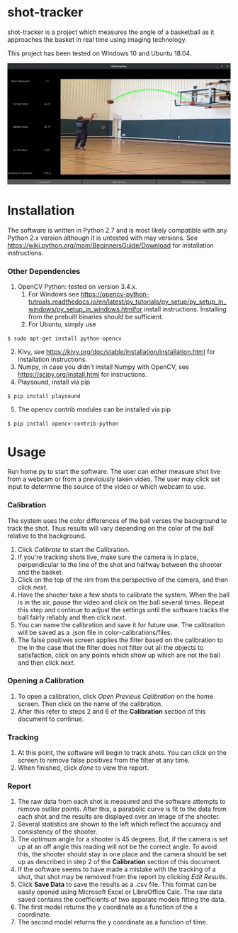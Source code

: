 # shot-tracker
shot-tracker is a project which measures the angle of a basketball as it approaches the basket in real time using imaging technology.

This project has been tested on Windows 10 and Ubuntu 18.04.

![Image of Software](/demo/report.png)

# Installation
The software is written in Python 2.7 and is most likely compatible with any Python 2.x version although it is untested with may versions. See https://wiki.python.org/moin/BeginnersGuide/Download for installation instructions.

### Other Dependencies
1. OpenCV Python: tested on version 3.4.x.
   1. For Windows see https://opencv-python-tutroals.readthedocs.io/en/latest/py_tutorials/py_setup/py_setup_in_windows/py_setup_in_windows.htmlfor install instructions. Installing from the prebuilt binaries should be sufficient.
   2. For Ubuntu, simply use

```$ sudo apt-get install python-opencv```

2. Kivy, see https://kivy.org/doc/stable/installation/installation.html for installation instructions.
3. Numpy, in case you didn't install Numpy with OpenCV, see https://scipy.org/install.html for instructions.
4. Playsound, install via pip

  ```$ pip install playsound```
  
5. The opencv contrib modules can be installed via pip

  ```$ pip install opencv-contrib-python```

# Usage
Run home.py to start the software. The user can either measure shot live from a webcam or from a previoiusly taken video. The user may click set input to determine the source of the video or which webcam to use.

### Calibration
The system uses the color differences of the ball verses the background to track the shot. Thus results will vary depending on the color of the ball relative to the background.
1. Click *Calibrate* to start the Calibration.
2. If you're tracking shots live, make sure the camera is in place, perpendicular to the line of the shot and halfway between the shooter and the basket.
3. Click on the top of the rim from the perspective of the camera, and then click *next*.
4. Have the shooter take a few shots to calibrate the system. When the ball is in the air, pause the video and click on the ball several times. Repeat this step and continue to adjust the settings until the software tracks the ball fairly reliably and then click *next*.
5. You can name the calibration and save it for future use. The calibration will be saved as a .json file in color-calibrations/files.
6. The false positives screen applies the filter based on the calibration to the In the case that the filter does not filter out all the objects to satisfaction, click on any points which show up which are not the ball and then click *next*.

### Opening a Calibration
1. To open a calibration, click *Open Previous Calibration* on the home screen. Then click on the name of the calibration.
2. After this refer to steps 2 and 6 of the **Calibration** section of this document to continue.


### Tracking
1. At this point, the software will begin to track shots. You can click on the screen to remove false positives from the filter at any time.
2. When finished, click *done* to view the report.

### Report
1. The raw data from each shot is measured and the software attempts to remove outlier points. After this, a parabolic curve is fit to the data from each shot and the results are displayed over an image of the shooter.
2. Several statistics are shown to the left which reflect the accuracy and consistency of the shooter.
3. The optimum angle for a shooter is 45 degrees. But, if the camera is set up at an off angle this reading will not be the correct angle. To avoid this, the shooter should stay in one place and the camera should be set up as described in step 2 of the **Calibration** section of this document.
4. If the software seems to have made a mistake with the tracking of a shot, that shot may be removed from the report by clicking *Edit Results*.
5. Click **Save Data** to save the results as a .csv file. This format can be easily opened using Microsoft Excel or LibreOffice Calc. The raw data saved contains the coefficients of two separate models fitting the data.
  1. The first model returns the y coordinate as a function of the x coordinate.
  2. The second model returns the y coordinate as a function of time.
